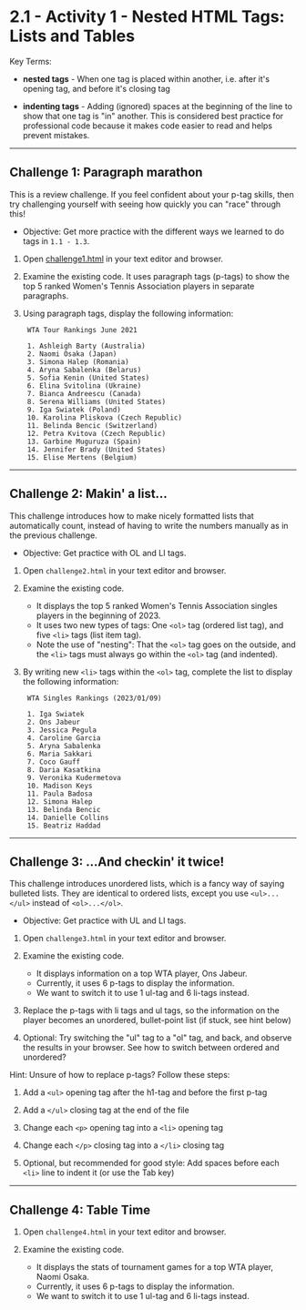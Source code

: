 # 2.1 - Activity 1 - Nested HTML Tags: Lists and Tables

Key Terms:

- **nested tags** - When one tag is placed within another, i.e. after it's
  opening tag, and before it's closing tag

- **indenting tags** - Adding (ignored) spaces at the beginning of the line to
  show that one tag is "in" another. This is considered best practice for
  professional code because it makes code easier to read and helps prevent
  mistakes.

----------------------------------


Challenge 1: Paragraph marathon
----------------------------------

This is a review challenge. If you feel confident about your p-tag skills, then
try challenging yourself with seeing how quickly you can "race" through this!

* Objective: Get more practice with the different ways we learned to do tags in
  `1.1 - 1.3`.

1. Open [challenge1.html](./challenge1.html) in your text editor and browser.

2. Examine the existing code. It uses paragraph tags (p-tags) to show the top 5
ranked Women's Tennis Association players in separate paragraphs.

3. Using paragraph tags, display the following information:

        WTA Tour Rankings June 2021

        1. Ashleigh Barty (Australia)
        2. Naomi Osaka (Japan)
        3. Simona Halep (Romania)
        4. Aryna Sabalenka (Belarus)
        5. Sofia Kenin (United States)
        6. Elina Svitolina (Ukraine)
        7. Bianca Andreescu (Canada)
        8. Serena Williams (United States)
        9. Iga Swiatek (Poland)
        10. Karolina Pliskova (Czech Republic)
        11. Belinda Bencic (Switzerland)
        12. Petra Kvitova (Czech Republic)
        13. Garbine Muguruza (Spain)
        14. Jennifer Brady (United States)
        15. Elise Mertens (Belgium)


----------------------------------


Challenge 2: Makin' a list...
----------------------------------

This challenge introduces how to make nicely formatted lists that automatically
count, instead of having to write the numbers manually as in the previous
challenge.

* Objective: Get practice with OL and LI tags.

1. Open `challenge2.html` in your text editor and browser.

2. Examine the existing code.
    - It displays the top 5 ranked Women's Tennis Association singles players
      in the beginning of 2023.
    - It uses two new types of tags: One `<ol>` tag (ordered list tag), and
      five `<li>` tags (list item tag).
    - Note the use of "nesting": That the `<ol>` tag goes on the outside, and
      the `<li>` tags must always go within the `<ol>` tag (and indented).

3. By writing new `<li>` tags within the `<ol>` tag, complete the list to
display the following information:

        WTA Singles Rankings (2023/01/09)

        1. Iga Swiatek
        2. Ons Jabeur
        3. Jessica Pegula
        4. Caroline Garcia
        5. Aryna Sabalenka
        6. Maria Sakkari
        7. Coco Gauff
        8. Daria Kasatkina
        9. Veronika Kudermetova
        10. Madison Keys
        11. Paula Badosa
        12. Simona Halep
        13. Belinda Bencic
        14. Danielle Collins
        15. Beatriz Haddad


----------------------------------


Challenge 3: ...And checkin' it twice!
-------------------------------------------

This challenge introduces unordered lists, which is a fancy way of saying
bulleted lists. They are identical to ordered lists, except you use
`<ul>...</ul>` instead of `<ol>...</ol>`.

* Objective: Get practice with UL and LI tags.

1. Open `challenge3.html` in your text editor and browser.

2. Examine the existing code.
    - It displays information on a top WTA player, Ons Jabeur.
    - Currently, it uses 6 p-tags to display the information.
    - We want to switch it to use 1 ul-tag and 6 li-tags instead.

3. Replace the p-tags with li tags and ul tags, so the information on the
player becomes an unordered, bullet-point list (if stuck, see hint below)

4. Optional: Try switching the "ul" tag to a "ol" tag, and back, and observe
the results in your browser. See how to switch between ordered and unordered?

Hint: Unsure of how to replace p-tags? Follow these steps:

1. Add a `<ul>` opening tag after the h1-tag and before the first p-tag

2. Add a `</ul>` closing tag at the end of the file

3. Change each `<p>` opening tag into a `<li>` opening tag

4. Change each `</p>` closing tag into a `</li>` closing tag

5. Optional, but recommended for good style: Add spaces before each `<li>` line
to indent it (or use the Tab key)



----------------------------------


Challenge 4: Table Time
-------------------------------------------

1. Open `challenge4.html` in your text editor and browser.

2. Examine the existing code.
    - It displays the stats of tournament games for a top WTA player, Naomi Osaka.
    - Currently, it uses 6 p-tags to display the information.
    - We want to switch it to use 1 ul-tag and 6 li-tags instead.





